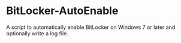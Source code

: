 # BitLocker-AutoEnable
A script to automatically enable BitLocker on Windows 7 or later and optionally write a log file.
